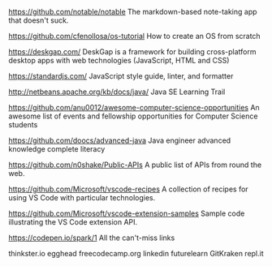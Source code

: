 https://github.com/notable/notable
The markdown-based note-taking app that doesn't suck.

https://github.com/cfenollosa/os-tutorial
How to create an OS from scratch

https://deskgap.com/
DeskGap is a framework for building cross-platform desktop apps with web technologies (JavaScript, HTML and CSS)

https://standardjs.com/
JavaScript style guide, linter, and formatter

http://netbeans.apache.org/kb/docs/java/
Java SE Learning Trail

https://github.com/anu0012/awesome-computer-science-opportunities
An awesome list of events and fellowship opportunities for Computer Science students

https://github.com/doocs/advanced-java
Java engineer advanced knowledge complete literacy

https://github.com/n0shake/Public-APIs
A public list of APIs from round the web.

https://github.com/Microsoft/vscode-recipes
A collection of recipes for using VS Code with particular technologies.

https://github.com/Microsoft/vscode-extension-samples
Sample code illustrating the VS Code extension API.

https://codepen.io/spark/1
All the can't-miss links





thinkster.io
egghead
freecodecamp.org
linkedin
futurelearn
GitKraken
repl.it
